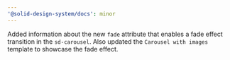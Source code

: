 ```yaml
---
'@solid-design-system/docs': minor
---
```


Added information about the new `fade` attribute that enables a fade effect transition in the `sd-carousel`. Also updated the `Carousel with images` template to showcase the fade effect.
